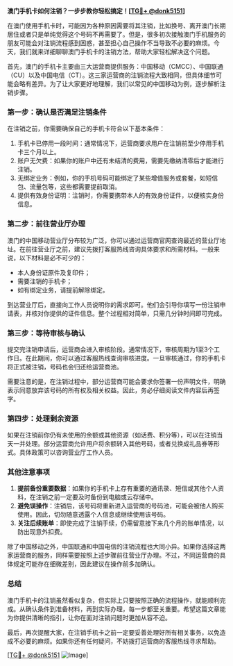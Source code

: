 **澳门手机卡如何注销？一步步教你轻松搞定！[[TG💪+ @donk5151](https://t.me/s/donk5151)]**

在澳门使用手机卡时，可能因为各种原因需要将其注销，比如换号、离开澳门长期居住或者只是单纯觉得这个号码不再需要了。但是，很多初次接触澳门手机服务的朋友可能会对注销流程感到困惑，甚至担心自己操作不当导致不必要的麻烦。今天，我们就来详细聊聊澳门手机卡的注销方法，帮助大家轻松解决这个问题。

首先，澳门的手机卡主要由三大运营商提供服务：中国移动（CMCC）、中国联通（CU）以及中国电信（CT）。这三家运营商的注销流程大致相同，但具体细节可能会略有差异。为了让大家更好地理解，我们以常见的中国移动为例，逐步解析注销步骤。

### **第一步：确认是否满足注销条件**
在注销之前，你需要确保自己的手机卡符合以下基本条件：
1. 手机卡已停用一段时间：通常情况下，运营商要求用户在注销前至少停用手机卡三个月以上。
2. 账户无欠费：如果你的账户中还有未结清的费用，需要先缴纳清零后才能进行注销。
3. 无绑定业务：例如，你的手机号码可能绑定了某些增值服务或套餐，如短信包、流量包等，这些都需要提前取消。
4. 提供有效身份证明：注销时，你需要携带本人的有效身份证件，以便核实身份信息。

### **第二步：前往营业厅办理**
澳门的中国移动营业厅分布较为广泛，你可以通过运营商官网查询最近的营业厅地址。在前往营业厅之前，建议先拨打客服热线咨询具体要求和所需材料。一般来说，以下材料是必不可少的：
- 本人身份证原件及复印件；
- 需要注销的手机卡；
- 如有绑定业务，请提前解除绑定。

到达营业厅后，直接向工作人员说明你的需求即可。他们会引导你填写一份注销申请表，并核对你提供的证件信息。整个过程相对简单，只需几分钟时间即可完成。

### **第三步：等待审核与确认**
提交完注销申请后，运营商会进入审核阶段。通常情况下，审核周期为1至3个工作日。在此期间，你可以通过客服热线查询审核进度。一旦审核通过，你的手机卡将正式被注销，号码也会归还给运营商池。

需要注意的是，在注销过程中，部分运营商可能会要求你签署一份声明文件，明确表示同意放弃该号码的所有权及相关权益。因此，务必仔细阅读文件内容后再签字。

### **第四步：处理剩余资源**
如果在注销前你仍有未使用的余额或其他资源（如话费、积分等），可以在注销当天一并处理。部分运营商允许用户将余额转入其他号码，或者兑换成礼品券等形式。具体政策可以咨询营业厅工作人员。

### **其他注意事项**
1. **提前备份重要数据**：如果你的手机卡上存有重要的通讯录、短信或其他个人资料，在注销之前一定要及时备份到电脑或云存储中。
2. **避免误操作**：注销后，该号码将重新进入运营商的号码池，可能会被他人购买使用。因此，切勿随意透露个人信息或继续使用该号码。
3. **关注后续账单**：即使完成了注销手续，仍需留意接下来几个月的账单情况，以防出现意外扣费。

除了中国移动之外，中国联通和中国电信的注销流程也大同小异。如果你选择这两家运营商的服务，同样需要按照上述步骤前往营业厅办理。不过，不同运营商的具体规定可能存在细微差别，因此建议在操作前多加确认。

### **总结**
澳门手机卡的注销虽然看似复杂，但实际上只要按照正确的流程操作，就能顺利完成。从确认条件到准备材料，再到实际办理，每一步都至关重要。希望这篇文章能为你提供清晰的指引，让你在面对注销问题时更加从容不迫。

最后，再次提醒大家，在注销手机卡之前一定要妥善处理好所有相关事务，以免造成不必要的麻烦。如果你还有任何疑问，不妨拨打运营商的客服热线寻求帮助。

[[TG💪+ @donk5151](https://t.me/s/donk5151) ![Image](https://i.postimg.cc/rwNCRYN7/Snipaste-2025-04-30-17-27-05.png)]